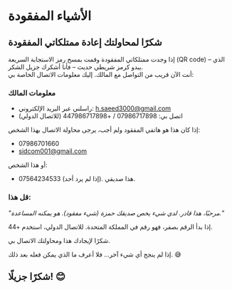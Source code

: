 # الأشياء المفقودة  
## شكرًا لمحاولتك إعادة ممتلكاتي المفقودة  

إذا وجدت ممتلكاتي المفقودة وقمت بمسح رمز الاستجابة السريعة (QR code) – الذي يبدو كرمز شريطي حديث – فأنا أشكرك جزيل الشكر.  
أنت الآن قريب من التواصل مع المالك. إليك معلومات الاتصال الخاصة بي:

### معلومات المالك  
- راسلني عبر البريد الإلكتروني: h.saeed3000@gmail.com  
- اتصل بي: 07986717898 / +447986717898 (للاتصال الدولي)

إذا كان هذا هو هاتفي المفقود ولم أجب، يرجى محاولة الاتصال بهذا الشخص:  
- 07986701660  
- sidcom001@gmail.com

أو هذا الشخص:  
- 07564234533 (إذا لم يرد أحد). هذا صديقي.

### قل هذا:  
*"مرحبًا، هذا قادر. لدي شيء يخص صديقك حمزة (شيء مفقود). هو يمكنه المساعدة."*

إذا بدأ الرقم بصفر، فهو رقم في المملكة المتحدة. للاتصال الدولي، استخدم +44.

شكرًا لإيجادك هذا ومحاولتك الاتصال بي.

إذا لم ينجح أي شيء آخر... فلا أعرف ما الذي يمكن فعله بعد ذلك. 😅

## شكرًا جزيلًا! 😊
